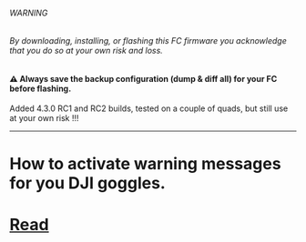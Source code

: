 ###### WARNING
###### By downloading, installing, or flashing this FC firmware you acknowledge that you do so at your own risk and loss.
#### ⚠️ Always save the backup configuration (dump & diff all) for your FC before flashing.

Added 4.3.0 RC1 and RC2 builds, tested on a couple of quads, but still use at your own risk !!!

---

# How to activate warning messages for you DJI goggles.

# [Read](https://github.com/mbilozub/fpv_custom_builds/wiki/DJI-warning)
